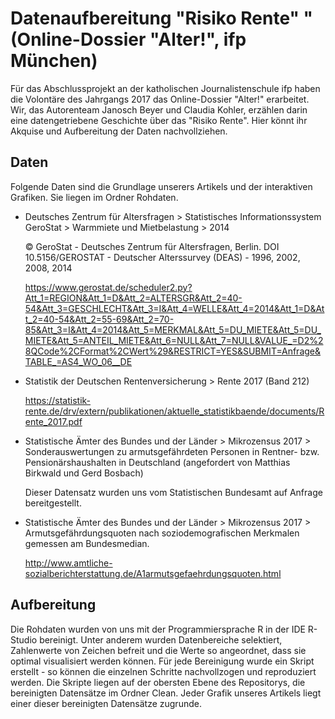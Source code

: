 # Datenaufbereitung "Risiko Rente"&nbsp;"											(Online-Dossier "Alter!", ifp München)

Für das Abschlussprojekt an der katholischen Journalistenschule ifp haben die Volontäre des Jahrgangs 2017 das Online-Dossier "Alter!" erarbeitet. Wir, das Autorenteam Janosch Beyer und Claudia Kohler, erzählen darin eine datengetriebene Geschichte über das "Risiko Rente". Hier könnt ihr Akquise und Aufbereitung der Daten nachvollziehen.


## Daten

Folgende Daten sind die Grundlage unserers Artikels und der interaktiven Grafiken. Sie liegen im Ordner Rohdaten.
+ Deutsches Zentrum für Altersfragen > Statistisches Informationssystem GeroStat > Warmmiete und Mietbelastung > 2014

	© GeroStat - Deutsches Zentrum für Altersfragen, Berlin. DOI 10.5156/GEROSTAT - Deutscher Alterssurvey (DEAS) - 1996, 2002, 2008, 2014

	https://www.gerostat.de/scheduler2.py?Att_1=REGION&Att_1=D&Att_2=ALTERSGR&Att_2=40-54&Att_3=GESCHLECHT&Att_3=I&Att_4=WELLE&Att_4=2014&Att_1=D&Att_2=40-54&Att_2=55-69&Att_2=70-85&Att_3=I&Att_4=2014&Att_5=MERKMAL&Att_5=DU_MIETE&Att_5=DU_MIETE&Att_5=ANTEIL_MIETE&Att_6=NULL&Att_7=NULL&VALUE_=D2%28QCode%2CFormat%2CWert%29&RESTRICT=YES&SUBMIT=Anfrage&TABLE_=AS4_WO_06__DE

+ Statistik der Deutschen Rentenversicherung > Rente 2017 (Band 212)

	https://statistik-rente.de/drv/extern/publikationen/aktuelle_statistikbaende/documents/Rente_2017.pdf

+ Statistische Ämter des Bundes und der Länder > Mikrozensus 2017 > Sonderauswertungen zu armutsgefährdeten Personen in Rentner- bzw. Pensionärshaushalten in Deutschland (angefordert von Matthias Birkwald und Gerd Bosbach)

	Dieser Datensatz wurden uns vom Statistischen Bundesamt auf Anfrage bereitgestellt.

+ Statistische Ämter des Bundes und der Länder > Mikrozensus 2017 > Armutsgefährdungsquoten nach soziodemografischen Merkmalen
gemessen am Bundesmedian.

	http://www.amtliche-sozialberichterstattung.de/A1armutsgefaehrdungsquoten.html
	
## Aufbereitung

Die Rohdaten wurden von uns mit der Programmiersprache R in der IDE R-Studio bereinigt. Unter anderem wurden Datenbereiche selektiert, Zahlenwerte von Zeichen befreit und die Werte so angeordnet, dass sie optimal visualisiert werden können. Für jede Bereinigung wurde ein Skript erstellt - so können die einzelnen Schritte nachvollzogen und reproduziert werden. Die Skripte liegen auf der obersten Ebene des Repositorys, die bereinigten Datensätze im Ordner Clean. Jeder Grafik unseres Artikels liegt einer dieser bereinigten Datensätze zugrunde.
